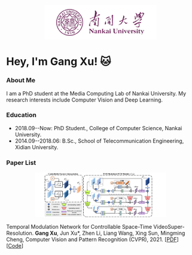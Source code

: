 <p align="center">
  <img src="https://github.com/CS-GangXu/CS-GangXu/blob/main/logo2_none.png" width="300" title="hover text">
</p>

# Hey, I'm Gang Xu! :cat:

### About Me
I am a PhD student at the Media Computing Lab of Nankai University. My research interests include Computer Vision and Deep Learning.

### Education
- 2018.09--Now: PhD Student., College of Computer Science, Nankai University.
- 2014.09--2018.06: B.Sc., School of Telecommunication Engineering, Xidian University.

### Paper List
<p align="center">
  <img src="https://raw.githubusercontent.com/CS-GangXu/CS-GangXu/main/method.png?token=ADIBASTKQJJSGWFUCVFDKKLANFCGC" width="350" title="hover text">
</p>

Temporal Modulation Network for Controllable Space-Time VideoSuper-Resolution. **Gang Xu**, Jun Xu*, Zhen Li, Liang Wang, Xing Sun, Mingming Cheng, Computer Vision and Pattern Recognition (CVPR), 2021. [[PDF](https://www.baidu.com)][[Code](https://www.baidu.com)]

